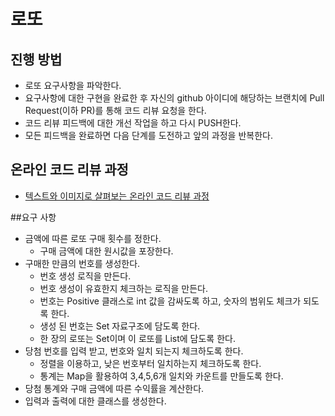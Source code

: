 # 로또
## 진행 방법
* 로또 요구사항을 파악한다.
* 요구사항에 대한 구현을 완료한 후 자신의 github 아이디에 해당하는 브랜치에 Pull Request(이하 PR)를 통해 코드 리뷰 요청을 한다.
* 코드 리뷰 피드백에 대한 개선 작업을 하고 다시 PUSH한다.
* 모든 피드백을 완료하면 다음 단계를 도전하고 앞의 과정을 반복한다.

## 온라인 코드 리뷰 과정
* [텍스트와 이미지로 살펴보는 온라인 코드 리뷰 과정](https://github.com/next-step/nextstep-docs/tree/master/codereview)

##요구 사항

* 금액에 따른 로또 구매 횟수를 정한다.
    * 구매 금액에 대한 원시값을 포장한다.
* 구매한 만큼의 번호를 생성한다.
    * 번호 생성 로직을 만든다.
    * 번호 생성이 유효한지 체크하는 로직을 만든다.
    * 번호는 Positive 클래스로 int 값을 감싸도록 하고, 숫자의 범위도 체크가 되도록 한다.
    * 생성 된 번호는 Set 자료구조에 담도록 한다.
    * 한 장의 로또는 Set이며 이 로또를 List에 담도록 한다.
* 당첨 번호를 입력 받고, 번호와 일치 되는지 체크하도록 한다.
    * 정렬을 이용하고, 낮은 번호부터 일치하는지 체크하도록 한다.
    * 통계는 Map을 활용하여 3,4,5,6개 일치와 카운트를 만들도록 한다.
* 당첨 통계와 구매 금액에 따른 수익률을 계산한다.
* 입력과 출력에 대한 클래스를 생성한다.